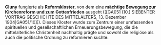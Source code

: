 
**Cluny** fungierte als **Reformkloster**, von dem eine **mächtige Bewegung zur Kirchenreform und zum Gottesfrieden** ausgeht ([[GA051 (10.) SIEBENTER VORTRAG GESCHICHTE DES MITTELALTERS, 13. Dezember 1904|GA051/10]]). Dieses Kloster wurde zum Zentrum einer umfassenden spirituellen und gesellschaftlichen Erneuerungsbewegung, die die mittelalterliche Christenheit nachhaltig prägte und sowohl die religiöse als auch die politische Ordnung zu reformieren suchte.